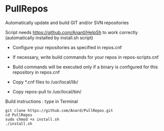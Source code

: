 # PullRepos
Automatically update and build GIT and/or SVN repositories

Script needs https://github.com/Anard/HelpSh to work correctly (automatically installed by install.sh script)

* Configure your repositories as specified in repos.cnf
* If necessary, write build commands for your repos in repos-scripts.cnf
* Build commands will be executed only if a binary is configured for this repository in repos.cnf

* Copy *.cnf files to /usr/local/lib/
* Copy repos-pull to /usr/local/bin/

Build instructions : type in Terminal
```
git clone https://github.com/Anard/PullRepos.git
cd PullRepos
sudo chmod +x install.sh
./install.sh
```
